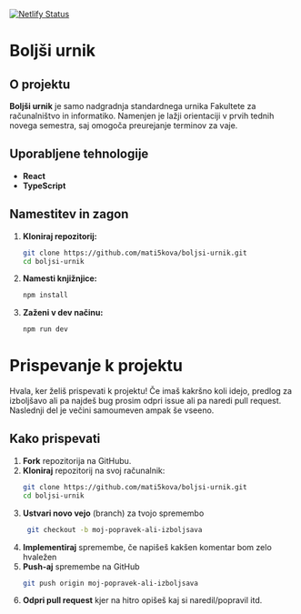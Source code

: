 [![Netlify Status](https://api.netlify.com/api/v1/badges/78b616c0-a6f3-40bf-b3ae-a5e6482f9563/deploy-status)](https://app.netlify.com/sites/boljsi-urnik/deploys)

# Boljši urnik

## O projektu

**Boljši urnik** je samo nadgradnja standardnega urnika Fakultete za računalništvo in informatiko. Namenjen je lažji orientaciji v prvih tednih novega semestra, saj omogoča preurejanje terminov za vaje.

## Uporabljene tehnologije

-   **React**
-   **TypeScript**

## Namestitev in zagon

1. **Kloniraj repozitorij:**
    ```bash
    git clone https://github.com/mati5kova/boljsi-urnik.git
    cd boljsi-urnik
    ```
2. **Namesti knjižnjice:**
    ```bash
    npm install
    ```
3. **Zaženi v dev načinu:**
    ```bash
    npm run dev
    ```

# Prispevanje k projektu

Hvala, ker želiš prispevati k projektu! Če imaš kakršno koli idejo, predlog za izboljšavo ali pa najdeš bug prosim odpri issue ali pa naredi pull request. Naslednji del je večini samoumeven ampak še vseeno.

## Kako prispevati

1. **Fork** repozitorija na GitHubu.
2. **Kloniraj** repozitorij na svoj računalnik:
    ```bash
    git clone https://github.com/mati5kova/boljsi-urnik.git
    cd boljsi-urnik
    ```
3. **Ustvari novo vejo** (branch) za tvojo spremembo
    ```bash
     git checkout -b moj-popravek-ali-izboljsava
    ```
4. **Implementiraj** spremembe, če napišeš kakšen komentar bom zelo hvaležen
5. **Push-aj** spremembe na GitHub
    ```bash
    git push origin moj-popravek-ali-izboljsava
    ```
6. **Odpri pull request** kjer na hitro opišeš kaj si naredil/popravil itd.
